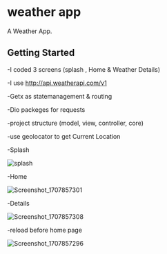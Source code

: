 # weather app

A Weather App.

## Getting Started


-I coded 3 screens (splash , Home & Weather Details)

-I use http://api.weatherapi.com/v1

-Getx as statemanagement & routing

-Dio packeges for requests

-project structure (model, view, controller, core)

-use geolocator to get Current Location


-Splash           



![splash](https://github.com/MohamedMarzouk5/weather_app/assets/149074643/4ea43457-b307-4fc5-83b8-164093370925)   



-Home



![Screenshot_1707857301](https://github.com/MohamedMarzouk5/weather_app/assets/149074643/9c81603f-f406-4292-b7e1-4d55353370ab)



-Details



![Screenshot_1707857308](https://github.com/MohamedMarzouk5/weather_app/assets/149074643/66fc7ef2-2a69-402b-b9ac-135ca1d2dda8)



-reload before home page




![Screenshot_1707857296](https://github.com/MohamedMarzouk5/weather_app/assets/149074643/35242380-f160-4bd8-96cd-81777738350c)


